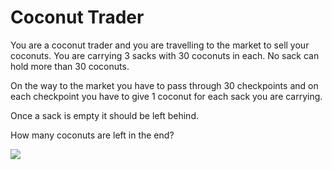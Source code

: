 # Coconut Trader  

You are a coconut trader and you are
travelling to the market to sell your coconuts.
You are carrying 3 sacks with 30 coconuts in each. No sack can hold more than 30
coconuts.  


On the way to the market you have to pass
through 30 checkpoints and on each
checkpoint you have to give 1 coconut for
each sack you are carrying.  

Once a sack is empty it should be left behind.  

How many coconuts are left in the end?  

![](https://github.com/supportingami/sami-maths-club/blob/master/maths-club-pack/images/coconut-trader-1.png?raw=true)

